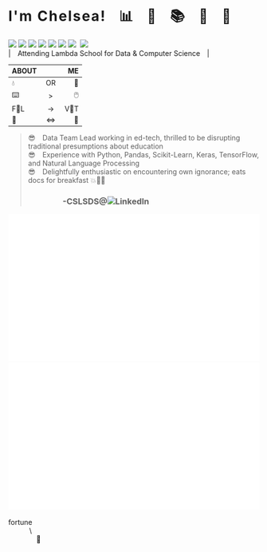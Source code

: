 # **I ' m   C h e l s e a !** 📊 🔧 📚 🔬 🔮  
![](https://img.shields.io/badge/Python-blue?style=flat-square&logo=Python&logoColor=yellow)
![](https://img.shields.io/badge/Jupyter-ff6300?style=flat-square&labelColor=373737&logo=Jupyter&logoColor=ff6633)
![](https://img.shields.io/badge/Pandas-000066?style=flat-square&labelColor=222222&Color=CC0099&logo=Pandas&logoColor=ff00cc)
![](https://img.shields.io/badge/PostgreSQL-blue?style=flat-square&labelColor=464646&logo=PostgreSQL&logoColor=6699ff)
![](https://img.shields.io/badge/amazon-aws-ff6600?style=flat-square&labelColor=333333&logo=amazon-aws&logoColor=white)
![](https://img.shields.io/badge/scikit-learn-ff9933?style=flat-square&labelColor=3399dd&logo=scikit-learn)
![](https://img.shields.io/badge/Keras-cc0000?style=flat-square&logo=Keras&logoColor=cc0000&labelColor=aaaaaa)
![]()
![](https://img.shields.io/badge/tensorflow-ff6600?style=flat-square&labelColor=333333&logo=tensorflow&logoColor=white)
![]()
![]()
![]()  
| Attending Lambda School for Data & Computer Science |   

**ABOUT** |     | **ME**
:-- | :---: | --:
:droplet:| OR |:tea:
:keyboard: |  >  | :computer_mouse:
F🍊L| → | V🍁T
🐍 | ⇔ | 🐐
  
>  😎 Data Team Lead working in ed-tech, thrilled to be disrupting traditional presumptions about education  
>  😎 Experience with Python, Pandas, Scikit-Learn, Keras, TensorFlow, and Natural Language Processing  
>  😎 Delightfully enthusiastic on encountering own ignorance; eats docs for breakfast 💥💪🎉  
> ###      -CSLSDS@![LinkedIn](https://img.shields.io/badge/LinkedIn-blue?style=flat-square&logo=Linkedin&link=https://www.linkedin.com/in/cslsds/)  

<div align="center">  
  
<a href="https://github.com/jstrieb/github-stats">  
  
![](https://raw.githubusercontent.com/CSLSDS/github-stats/master/generated/overview.svg)
![](https://github.com/CSLSDS/github-stats/blob/master/generated/languages.svg)  
</a>  
</div>

fortune  
   \\  
    🐄  

